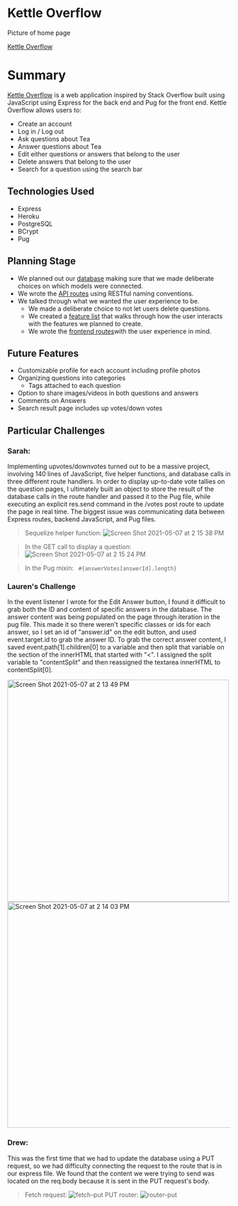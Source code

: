 # Kettle Overflow


Picture of home page

 [Kettle Overflow](https://kettle-overflow.herokuapp.com/)

# Summary

[Kettle Overflow](https://kettle-overflow.herokuapp.com/) is a web application inspired by Stack Overflow built using JavaScript using Express for the back end and Pug for the front end. Kettle Overflow allows users to:
-   Create an account
-   Log in / Log out
-   Ask questions about Tea
-   Answer questions about Tea
-   Edit either questions or answers that belong to the user
-   Delete answers that belong to the user
-   Search for a question using the search bar

## Technologies Used

-   Express
-   Heroku
-   PostgreSQL
-   BCrypt 
-   Pug

## Planning Stage

- We planned out our [database](https://github.com/boothjacobs/KettleOverflow/wiki/Database-Schema)  making sure that we made deliberate choices on which models were connected.
- We wrote the [API routes](https://github.com/boothjacobs/KettleOverflow/wiki/API-Documentation) using RESTful naming conventions.
- We talked through what we wanted the user experience to be. 
	- We made a deliberate choice to not let users delete questions.
	- We created a [feature list](https://github.com/boothjacobs/KettleOverflow/wiki/Feature-List) that walks through how the user interacts with the features we planned to create.
	- We wrote the [frontend routes](https://github.com/boothjacobs/KettleOverflow/wiki/Frontend-Routes)with the user experience in mind.

## Future Features

-	Customizable profile for each account including profile photos
-	Organizing questions into categories
	-	Tags attached to each question
-	Option to share images/videos in both questions and answers
-	Comments on Answers
-	Search result page includes up votes/down votes


## Particular Challenges

### Sarah: 

Implementing upvotes/downvotes turned out to be a massive project, involving 140 lines of JavaScript, five helper functions, and database calls in three different route handlers. In order to display up-to-date vote tallies on the question pages, I ultimately built an object to store the result of the database calls in the route handler and passed it to the Pug file, while executing an explicit res.send command in the /votes post route to update the page in real time. The biggest issue was communicating data between Express routes, backend JavaScript, and Pug files.
   
> Sequelize helper function: 
![Screen Shot 2021-05-07 at 2 15 38 PM](https://user-images.githubusercontent.com/75630072/117509285-cf8eaf80-af3e-11eb-8bae-26dc111c4e81.png)
	
>In the GET call to display a question:
   ![Screen Shot 2021-05-07 at 2 15 24 PM](https://user-images.githubusercontent.com/75630072/117509241-c271c080-af3e-11eb-9031-5e9ed432fd52.png)

>In the Pug mixin: ` #{answerVotes[answerId].length}`
>

### Lauren's Challenge
In the event listener I wrote for the Edit Answer button, I found it difficult to grab both the ID and content of specific answers in the database. The answer content was being populated on the page through iteration in the pug file. This made it so there weren't specific classes or ids for each answer, so I set an id of "answer.id" on the edit button, and used event.target.id to grab the answer ID. To grab the correct answer content, I saved event.path[1].children[0] to a variable and then split that variable on the section of the innerHTML that started with "<". I assigned the split variable to "contentSplit" and then reassigned the textarea innerHTML to contentSplit[0].

<img width="500" alt="Screen Shot 2021-05-07 at 2 13 49 PM" src="https://user-images.githubusercontent.com/68528608/117509727-9c98eb80-af3f-11eb-8c4a-730143ec887b.png">
<img width="509" alt="Screen Shot 2021-05-07 at 2 14 03 PM" src="https://user-images.githubusercontent.com/68528608/117509744-a1f63600-af3f-11eb-9459-10f204a09903.png">

### Drew:

This was the first time that we had to update the database using a PUT request, so we had difficulty connecting the request to the route that is in our express file. We found that the content we were trying to send was located on the req.body because it is sent in the PUT request's body.

> Fetch request: 
![fetch-put](https://user-images.githubusercontent.com/78223925/117510133-23a28f80-af51-11eb-9312-5570b093592e.PNG)
> PUT router: 
![router-put](https://user-images.githubusercontent.com/78223925/117510175-37e68c80-af51-11eb-8034-bb84bb78cde3.PNG)

